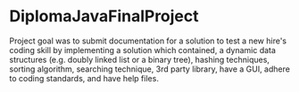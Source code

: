 # DiplomaJavaFinalProject
Project goal was to submit documentation for a solution to test a new hire's coding skill by implementing a solution which contained, a dynamic data structures (e.g. doubly linked list or a binary tree), hashing techniques, sorting algorithm, searching technique, 3rd party library, have a GUI, adhere to coding standards, and have help files.
